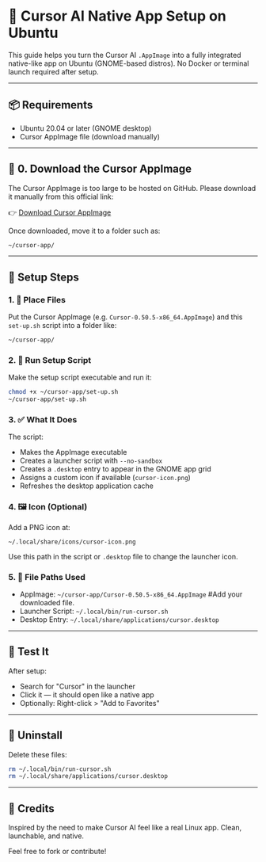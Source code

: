 # 🧠 Cursor AI Native App Setup on Ubuntu

This guide helps you turn the Cursor AI `.AppImage` into a fully integrated native-like app on Ubuntu (GNOME-based distros). No Docker or terminal launch required after setup.

---

## 📦 Requirements

* Ubuntu 20.04 or later (GNOME desktop)
* Cursor AppImage file (download manually)

---

## 🔽 0. Download the Cursor AppImage

The Cursor AppImage is too large to be hosted on GitHub. Please download it manually from this official link:

👉 [Download Cursor AppImage](https://www.cursor.com/downloads)

Once downloaded, move it to a folder such as:

```bash
~/cursor-app/
```

---

## 🚀 Setup Steps

### 1. 📁 Place Files

Put the Cursor AppImage (e.g. `Cursor-0.50.5-x86_64.AppImage`) and this `set-up.sh` script into a folder like:

```bash
~/cursor-app/
```

### 2. 🧰 Run Setup Script

Make the setup script executable and run it:

```bash
chmod +x ~/cursor-app/set-up.sh
~/cursor-app/set-up.sh
```

### 3. ✅ What It Does

The script:

* Makes the AppImage executable
* Creates a launcher script with `--no-sandbox`
* Creates a `.desktop` entry to appear in the GNOME app grid
* Assigns a custom icon if available (`cursor-icon.png`)
* Refreshes the desktop application cache

### 4. 🖼 Icon (Optional)

Add a PNG icon at:

```
~/.local/share/icons/cursor-icon.png
```

Use this path in the script or `.desktop` file to change the launcher icon.

### 5. 📂 File Paths Used

* AppImage: `~/cursor-app/Cursor-0.50.5-x86_64.AppImage` #Add your downloaded file.
* Launcher Script: `~/.local/bin/run-cursor.sh`
* Desktop Entry: `~/.local/share/applications/cursor.desktop`

---

## 🧪 Test It

After setup:

* Search for "Cursor" in the launcher
* Click it — it should open like a native app
* Optionally: Right-click > "Add to Favorites"

---

## 🧼 Uninstall

Delete these files:

```bash
rm ~/.local/bin/run-cursor.sh
rm ~/.local/share/applications/cursor.desktop
```

---

## 🙌 Credits

Inspired by the need to make Cursor AI feel like a real Linux app. Clean, launchable, and native.

Feel free to fork or contribute!
